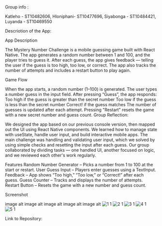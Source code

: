 Group info :

Katleho - ST10482606, Hloniphani- ST10477696, Siyabonga - ST10484421, Luyanda - ST10469550

Descriotion of the App:

App Description

The Mystery Number Challenge is a mobile guessing game built with React Native. The app generates a random number between 1 and 100, and the player tries to guess it. After each guess, the app gives feedback — telling the user if the guess is too high, too low, or correct. The app also tracks the number of attempts and includes a restart button to play again.

Game Flow

When the app starts, a random number (1–100) is generated.
The user types a number guess in the input field.
After pressing “Guess”, the app responds: Too high if the guess is greater than the secret number Too low if the guess is less than the secret number Correct! if the guess matches
The number of guesses is updated after each attempt.
Pressing "Restart" resets the game with a new secret number and guess count.
Group Reflection:

We designed the app based on our previous console version, then mapped out the UI using React Native components. We learned how to manage state with useState, handle user input, and build interactive mobile apps. The main challenge was handling and validating user input, which we solved by using simple checks and resetting the input after each guess. Our group collaborated by dividing tasks — one handled UI, another focused on logic, and we reviewed each other's work regularly.

Features Random Number Generator – Picks a number from 1 to 100 at the start or restart. User Guess Input – Players enter guesses using a TextInput. Feedback – App shows “Too high,” “Too low,” or “Correct!” after each guess. Guess Counter – Tracks and displays the number of attempts. Restart Button – Resets the game with a new number and guess count.

Screenshot

image alt image alt image alt image alt image alt
![1 1](https://github.com/user-attachments/assets/2110b56d-9221-4fab-898d-35995161f21f)
![2 1](https://github.com/user-attachments/assets/85f313af-24d0-4ccc-b758-c1eed6c57365)
![3 1](https://github.com/user-attachments/assets/be35164f-be2c-4400-a4cd-7d9de50c2e8c)
![4 1](https://github.com/user-attachments/assets/10b286a5-b7d7-43d7-8c9c-59baa2cca560)
![5 1](https://github.com/user-attachments/assets/46fe7496-fa33-4d0e-9cef-945026cd771b)

Link to Repository: 
